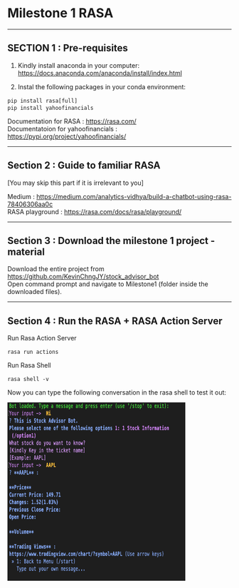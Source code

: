 # Milestone 1 RASA

---

## SECTION 1 : Pre-requisites

1) Kindly install anaconda in your computer:
https://docs.anaconda.com/anaconda/install/index.html

2) Instal the following packages in your conda environment:
```
pip install rasa[full]
pip install yahoofinancials
```

Documentation for RASA : https://rasa.com/ <br>
Documentatoion for yahoofinancials : https://pypi.org/project/yahoofinancials/ <br>

---

## Section 2 : Guide to familiar RASA
[You may skip this part if it is irrelevant to you]

Medium : https://medium.com/analytics-vidhya/build-a-chatbot-using-rasa-78406306aa0c <br>
RASA playground : https://rasa.com/docs/rasa/playground/

---

## Section 3 : Download the milestone 1 project - material

Download the entire project from https://github.com/KevinChngJY/stock_advisor_bot <br>
Open command prompt and navigate to Milestone1 (folder inside the downloaded files). <br>

---

## Section 4 : Run the RASA + RASA Action Server

Run Rasa Action Server
```
rasa run actions
```

Run Rasa Shell
```
rasa shell -v
```

Now you can type the following conversation in the rasa shell to test it out:

<img src="https://github.com/KevinChngJY/stock_advisor_bot/blob/main/Image/Chat1.png" width="400" height="400"
     style="float: left; margin-right: 0px;" />
